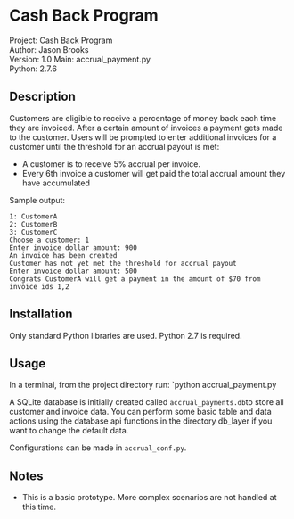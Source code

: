 Cash Back Program
===
Project:    Cash Back Program  
Author:     Jason Brooks  
Version:    1.0 
Main:       accrual_payment.py  
Python:     2.7.6


Description
---
Customers are eligible to receive a percentage of money back each time they are invoiced.  After a certain amount of invoices a payment gets made to the customer.  Users will be prompted to enter additional invoices for a customer until the threshold for an accrual payout is met:


- A customer is to receive 5% accrual per invoice.
- Every 6th invoice a customer will get paid the total accrual amount they have accumulated

Sample output:
```
1: CustomerA
2: CustomerB
3: CustomerC
Choose a customer: 1
Enter invoice dollar amount: 900
An invoice has been created
Customer has not yet met the threshold for accrual payout
Enter invoice dollar amount: 500
Congrats CustomerA will get a payment in the amount of $70 from invoice ids 1,2

```


Installation
---
Only standard Python libraries are used. Python 2.7 is required.


Usage
---
In a terminal, from the project directory run:
`python accrual_payment.py


A SQLite database is initially created called `accrual_payments.db`to store all customer and invoice data. You can perform some basic table and data actions using the database api functions in the directory db_layer if you want to change the default data.

Configurations can be made in `accrual_conf.py`.  

Notes
---
- This is a basic prototype. More complex scenarios are not handled at this time.  
